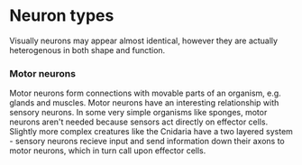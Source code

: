 # Neuron types

Visually neurons may appear almost identical, however they are actually heterogenous in both shape and function.


### Motor neurons

Motor neurons form connections with movable parts of an organism, e.g. glands and muscles. Motor neurons have an
interesting relationship with sensory neurons. In some very simple organisms like sponges, motor neurons aren't needed
because sensors act directly on effector cells. Slightly more complex creatures like the Cnidaria have a two layered
system - sensory neurons recieve input and send information down their axons to motor neurons, which in turn call upon
effector cells.
